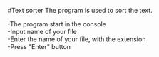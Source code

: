#Text sorter
The program is used to sort the text.

-The program start in the console    
-Input name of your file     
-Enter the name of your file, with the extension    
-Press "Enter" button    




